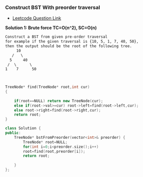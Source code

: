 ### __Construct BST With preorder traversal__

- [Leetcode Question Link](https://leetcode.com/problems/construct-binary-search-tree-from-preorder-traversal/)

__Solution 1: Brute force TC=O(n^2), SC=O(n)__

```md
Construct a BST from given pre-order traversal
for example if the given traversal is {10, 5, 1, 7, 40, 50},
then the output should be the root of the following tree.
     10
   /   \
  5     40
 /  \      \
1    7      50
```
```cpp

 
TreeNode* find(TreeNode* root,int cur)
{
   
    if(root==NULL) return new TreeNode(cur);
    else if(root->val>=cur) root->left=find(root->left,cur);
    else root->right=find(root->right,cur);
    return root;
}

class Solution {
public:
    TreeNode* bstFromPreorder(vector<int>& preorder) {
        TreeNode* root=NULL;
        for(int i=0;i<preorder.size();i++)
        root=find(root,preorder[i]);
        return root;
            
    }
};

```
